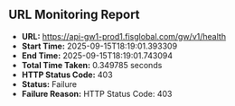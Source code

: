 ## URL Monitoring Report

- **URL:** https://api-gw1-prod1.fisglobal.com/gw/v1/health
- **Start Time:** 2025-09-15T18:19:01.393309
- **End Time:** 2025-09-15T18:19:01.743094
- **Total Time Taken:** 0.349785 seconds
- **HTTP Status Code:** 403
- **Status:** Failure
- **Failure Reason:** HTTP Status Code: 403
